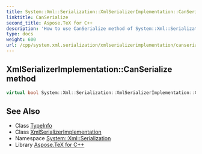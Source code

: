 ```yaml
---
title: System::Xml::Serialization::XmlSerializerImplementation::CanSerialize method
linktitle: CanSerialize
second_title: Aspose.TeX for C++
description: 'How to use CanSerialize method of System::Xml::Serialization::XmlSerializerImplementation class in C++.'
type: docs
weight: 600
url: /cpp/system.xml.serialization/xmlserializerimplementation/canserialize/
---
```

## XmlSerializerImplementation::CanSerialize method




```cpp
virtual bool System::Xml::Serialization::XmlSerializerImplementation::CanSerialize(const TypeInfo &type)
```

## See Also

* Class [TypeInfo](../../../system/typeinfo/)
* Class [XmlSerializerImplementation](../)
* Namespace [System::Xml::Serialization](../../)
* Library [Aspose.TeX for C++](../../../)
